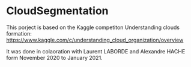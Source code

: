 # CloudSegmentation

This porject is based on the Kaggle competiton Understanding clouds formation: https://www.kaggle.com/c/understanding_cloud_organization/overview

It was done in colaoration with Laurent LABORDE and Alexandre HACHE form November 2020 to January 2021. 
